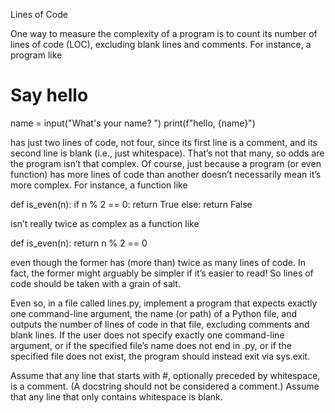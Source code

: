 Lines of Code

One way to measure the complexity of a program is to count its number of lines of code (LOC), excluding blank lines and comments. 
For instance, a program like

# Say hello

name = input("What's your name? ")
print(f"hello, {name}")

has just two lines of code, not four, since its first line is a comment, and its second line is blank (i.e., just whitespace). 
That’s not that many, so odds are the program isn’t that complex. Of course, just because a program (or even function) has more 
lines of code than another doesn’t necessarily mean it’s more complex. For instance, a function like

def is_even(n):
    if n % 2 == 0:
        return True
    else:
        return False

isn’t really twice as complex as a function like

def is_even(n):
    return n % 2 == 0

even though the former has (more than) twice as many lines of code. In fact, the former might arguably be simpler if it’s easier to read! 
So lines of code should be taken with a grain of salt.

Even so, in a file called lines.py, implement a program that expects exactly one command-line argument, the name (or path) of a Python file,
and outputs the number of lines of code in that file, excluding comments and blank lines. If the user does not specify exactly one command-line argument,
or if the specified file’s name does not end in .py, or if the specified file does not exist, the program should instead exit via sys.exit.

Assume that any line that starts with #, optionally preceded by whitespace, is a comment. (A docstring should not be considered a comment.) 
Assume that any line that only contains whitespace is blank.
